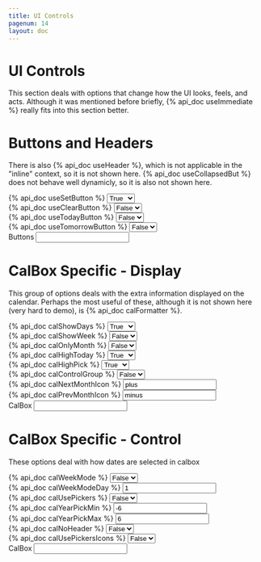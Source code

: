 ```yaml
---
title: UI Controls
pagenum: 14
layout: doc
---
```


# UI Controls
This section deals with options that change how the UI looks, feels, and 
acts. Although it was mentioned before briefly, {% api_doc useImmediate %}
really fits into this section better.

# Buttons and Headers

There is also {% api_doc useHeader %}, which is not applicable in the 
"inline" context, so it is not shown here. {% api_doc useCollapsedBut %} does
not behave well dynamicly, so it is also not shown here.

<div class="row"><div class="col-md-8">
<div class="form-group">
	<label for="cal1b">{% api_doc useSetButton %}</label>
	<select id="cal1b" data-link="cal1" data-opt="useSetButton" data-role="flipswitch" class="demopick form-control"><option value="false">False</option><option value="true" selected="selected">True</option></select>
</div>
<div class="form-group">
	<label for="cal1c">{% api_doc useClearButton %}</label>
	<select id="cal1c" data-link="cal1" data-opt="useClearButton" data-role="flipswitch" class="demopick form-control"><option value="false">False</option><option value="true">True</option></select>
</div>
<div class="form-group">
	<label for="cal1d">{% api_doc useTodayButton %}</label>
	<select id="cal1d" data-link="cal1" data-opt="useTodayButton" data-role="flipswitch" class="demopick form-control"><option value="false">False</option><option value="true">True</option></select>
</div>
<div class="form-group">
	<label for="cal1e">{% api_doc useTomorrowButton %}</label>
	<select id="cal1e" data-link="cal1" data-opt="useTomorrowButton" data-role="flipswitch" class="demopick form-control"><option value="false">False</option><option value="true">True</option></select>
</div>
</div><div class="col-md-4">
<div class="form-group">
	<label for="cal1">Buttons</label>
	<input type="text" id="cal1" data-role="datebox" data-options='{"mode":"datebox", "useInline":true, "useInlineAlign":"center", "hideInput":true}'>
</div>
</div></div>

# CalBox Specific - Display

This group of options deals with the extra information displayed on the 
calendar. Perhaps the most useful of these, although it is not shown here (very hard to demo), is {% api_doc calFormatter %}.
<div class="row"><div class="col-md-8">

<div class="form-group">
	<label for="cal2a">{% api_doc calShowDays %}</label>
	<select id="cal2a" data-link="cal2" data-opt="calShowDays" data-role="flipswitch" class="demopick form-control"><option value="false">False</option><option value="true" selected="selected">True</option></select>
</div>
<div class="form-group">
	<label for="cal2b">{% api_doc calShowWeek %}</label>
	<select id="cal2b" data-link="cal2" data-opt="calShowWeek" data-role="flipswitch" class="demopick form-control"><option value="false">False</option><option value="true">True</option></select>
</div>
<div class="form-group">
	<label for="cal2c">{% api_doc calOnlyMonth %}</label>
	<select id="cal2c" data-link="cal2" data-opt="calOnlyMonth" data-role="flipswitch" class="demopick form-control"><option value="false">False</option><option value="true">True</option></select>
</div>
<div class="form-group">
	<label for="cal2d">{% api_doc calHighToday %}</label>
	<select id="cal2d" data-link="cal2" data-opt="calHighToday" data-role="flipswitch" class="demopick form-control"><option value="false">False</option><option value="true" selected="selected">True</option></select>
</div>
<div class="form-group">
	<label for="cal2e">{% api_doc calHighPick %}</label>
	<select id="cal2e" data-link="cal2" data-opt="calHighPick" data-role="flipswitch" class="demopick form-control"><option value="false">False</option><option value="true" selected="selected">True</option></select>
</div>
<div class="form-group">
	<label for="cal2g">{% api_doc calControlGroup %}</label>
	<select id="cal2g" data-link="cal2" data-opt="calControlGroup" data-role="flipswitch" class="demopick form-control"><option value="false">False</option><option value="true">True</option></select>
</div>
<div class="form-group">
	<label for="cal2h">{% api_doc calNextMonthIcon %}</label>
	<input id="cal2h" data-link="cal2" data-opt="calNextMonthIcon" type="text" value="plus" class="demopick form-control">
</div>
<div class="form-group">
	<label for="cal2i">{% api_doc calPrevMonthIcon %}</label>
	<input id="cal2i" data-link="cal2" data-opt="calPrevMonthIcon" type="text" value="minus" class="demopick form-control">
</div>
</div><div class="col-md-4">
<div class="form-group">
	<label for="cal2">CalBox</label>
	<input type="text" id="cal2" data-role="datebox" data-options='{"mode":"calbox", "useInlineAlign":"center", "useInline":true, "hideInput":true}'>
</div>
</div></div>

# CalBox Specific - Control

These options deal with how dates are selected in calbox

<div class="row"><div class="col-md-8">
<div class="form-group">
	<label for="cal3b">{% api_doc calWeekMode %}</label>
	<select id="cal3b" data-link="cal3" data-opt="calWeekMode" data-role="flipswitch" class="demopick form-control"><option value="false">False</option><option value="true">True</option></select>
</div>
<div class="form-group">
	<label for="cal3c">{% api_doc calWeekModeDay %}</label>
	<input id="cal3c" data-link="cal3" data-opt="calWeekModeDay" type="text" value="1" class="demopick form-control">
</div>
<div class="form-group">
	<label for="cal3d">{% api_doc calUsePickers %}</label>
	<select id="cal3d" data-link="cal3" data-opt="calUsePickers" data-role="flipswitch" class="demopick form-control"><option value="false">False</option><option value="true">True</option></select>
</div>
<div class="form-group">
	<label for="cal3e">{% api_doc calYearPickMin %}</label>
	<input id="cal3e" data-link="cal3" data-opt="calYearPickMin" type="text" value="-6" class="demopick form-control">
</div>
<div class="form-group">
	<label for="cal3f">{% api_doc calYearPickMax %}</label>
	<input id="cal3f" data-link="cal3" data-opt="calYearPickMax" type="text" value="6" class="demopick form-control">
</div>
<div class="form-group">
	<label for="cal3g">{% api_doc calNoHeader %}</label>
	<select id="cal3g" data-link="cal3" data-opt="calNoHeader" data-role="flipswitch" class="demopick form-control"><option value="false">False</option><option value="true">True</option></select>
</div>
<div class="form-group">
	<label for="cal3h">{% api_doc calUsePickersIcons %}</label>
	<select id="cal3h" data-link="cal3" data-opt="calUsePickersIcons" data-role="flipswitch" class="demopick form-control"><option value="false">False</option><option value="true">True</option></select>
</div>
</div><div class="col-md-4">
<div class="form-group">
	<label for="cal3">CalBox</label>
	<input type="text" id="cal3" data-role="datebox" data-options='{"mode":"calbox", "useInline": true, "hideInput":true, "useInlineAlign":"center" }'>
</div>
</div></div>
